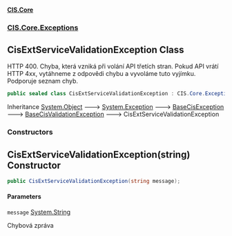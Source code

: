 #### [CIS.Core](index.md 'index')
### [CIS.Core.Exceptions](CIS.Core.Exceptions.md 'CIS.Core.Exceptions')

## CisExtServiceValidationException Class

HTTP 400. Chyba, která vzniká při volání API třetích stran. Pokud API vrátí HTTP 4xx, vytáhneme z odpovědi chybu a vyvoláme tuto vyjímku. Podporuje seznam chyb.

```csharp
public sealed class CisExtServiceValidationException : CIS.Core.Exceptions.BaseCisValidationException
```

Inheritance [System.Object](https://docs.microsoft.com/en-us/dotnet/api/System.Object 'System.Object') &#129106; [System.Exception](https://docs.microsoft.com/en-us/dotnet/api/System.Exception 'System.Exception') &#129106; [BaseCisException](CIS.Core.Exceptions.BaseCisException.md 'CIS.Core.Exceptions.BaseCisException') &#129106; [BaseCisValidationException](CIS.Core.Exceptions.BaseCisValidationException.md 'CIS.Core.Exceptions.BaseCisValidationException') &#129106; CisExtServiceValidationException
### Constructors

<a name='CIS.Core.Exceptions.CisExtServiceValidationException.CisExtServiceValidationException(string)'></a>

## CisExtServiceValidationException(string) Constructor

```csharp
public CisExtServiceValidationException(string message);
```
#### Parameters

<a name='CIS.Core.Exceptions.CisExtServiceValidationException.CisExtServiceValidationException(string).message'></a>

`message` [System.String](https://docs.microsoft.com/en-us/dotnet/api/System.String 'System.String')

Chybová zpráva